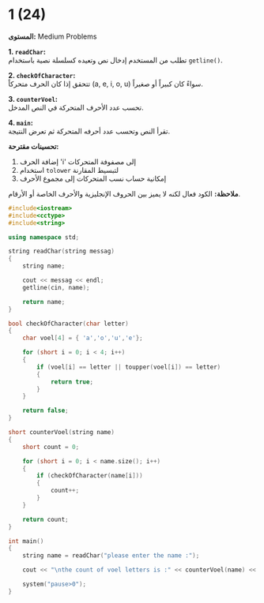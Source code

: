# 1 (24)

**المستوى:** Medium Problems

**1. `readChar`:**  
تطلب من المستخدم إدخال نص وتعيده كسلسلة نصية باستخدام `getline()`.

**2. `checkOfCharacter`:**  
تتحقق إذا كان الحرف متحركاً (a, e, i, o, u) سواءً كان كبيراً أو صغيراً.

**3. `counterVoel`:**  
تحسب عدد الأحرف المتحركة في النص المدخل.

**4. `main`:**  
تقرأ النص وتحسب عدد أحرفه المتحركة ثم تعرض النتيجة.

**تحسينات مقترحة:**
1. إضافة الحرف 'i' إلى مصفوفة المتحركات
2. استخدام `tolower` لتبسيط المقارنة
3. إمكانية حساب نسب المتحركات إلى مجموع الأحرف

**ملاحظة:** الكود فعال لكنه لا يميز بين الحروف الإنجليزية والأحرف الخاصة أو الأرقام.

```cpp
#include<iostream>
#include<cctype>
#include<string>

using namespace std;

string readChar(string messag)
{
	string name;

	cout << messag << endl;
	getline(cin, name);

	return name;
}

bool checkOfCharacter(char letter)
{
	char voel[4] = { 'a','o','u','e'};

	for (short i = 0; i < 4; i++)
	{
		if (voel[i] == letter || toupper(voel[i]) == letter)
		{
			return true;
		}
	}

	return false;
}

short counterVoel(string name)
{
	short count = 0;

	for (short i = 0; i < name.size(); i++)
	{
		if (checkOfCharacter(name[i]))
		{
			count++;
		}
	}

	return count;
}

int main()
{
	string name = readChar("please enter the name :");

	cout << "\nthe count of voel letters is :" << counterVoel(name) << endl;

	system("pause>0");
}
```